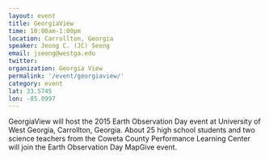 ```yaml
---
layout: event
title: GeorgiaView
time: 10:00am-1:00pm
location: Carrollton, Georgia
speaker: Jeong C. (JC) Seong
email: jseong@westga.edu
twitter: 
organization: Georgia View
permalink: '/event/georgiaview/'
category: event
lat: 33.5745
lon: -85.0997
---
```


GeorgiaView will host the 2015 Earth Observation Day event at University of West Georgia, Carrollton, Georgia. About 25 high school students and two science teachers from the Coweta County Performance Learning Center will join the Earth Observation Day MapGive event.
